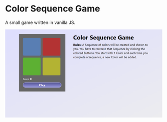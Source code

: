 # Color Sequence Game

A small game written in vanilla JS.

![screen shot of the game](./images/screenshot.png)